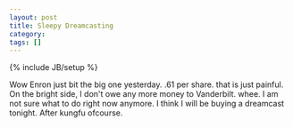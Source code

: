 ```yaml
---
layout: post
title: Sleepy Dreamcasting
category: 
tags: []
---
```

{% include JB/setup %}

Wow Enron just bit the big one yesterday.  .61 per share.  that is just painful.
On the bright side,  I don't owe any more money to Vanderbilt.  whee.
I am not sure what to do right now anymore.  I think I will be buying a dreamcast tonight.
After kungfu ofcourse.
